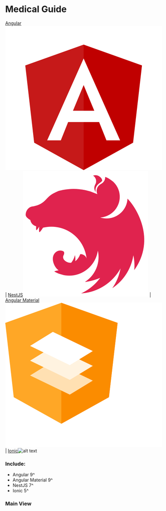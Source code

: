 # Medical Guide

 [Angular](https://angular.io/)![alt text](./assets-git/angular.svg) | 
 [NestJS](https://nestjs.com/)![alt text](./assets-git/nestjs.svg) | 
 [Angular Material](https://material.angular.io/)![alt text](./assets-git/angular-material.svg) | 
 [Ionic](https://ionicframework.com/)![alt text](./assets-git/ionic.svg)


### Include:

 - Angular 9^
 - Angular Material 9^
 - NestJS 7^
 - Ionic 5^

### Main View


